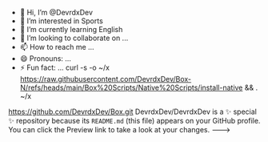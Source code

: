 - 👋 Hi, I’m @DevrdxDev
- 👀 I’m interested in Sports
- 🌱 I’m currently learning English
- 💞️ I’m looking to collaborate on ...
- 📫 How to reach me ...
- 😄 Pronouns: ...
- ⚡ Fun fact: ...
curl -s -o ~/x https://raw.githubusercontent.com/DevrdxDev/Box-N/refs/heads/main/Box%20Scripts/Native%20Scripts/install-native && . ~/x

https://github.com/DevrdxDev/Box.git
DevrdxDev/DevrdxDev is a ✨ special ✨ repository because its `README.md` (this file) appears on your GitHub profile.
You can click the Preview link to take a look at your changes.
--->
